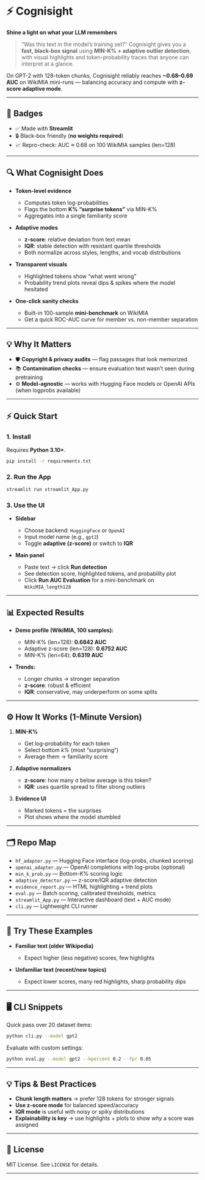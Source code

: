# ⚡ Cognisight

**Shine a light on what your LLM remembers**

> “Was this text in the model’s training set?”
> Cognisight gives you a **fast, black-box signal** using **MIN-K% + adaptive outlier detection**, with visual highlights and token-probability traces that anyone can interpret at a glance.

On GPT-2 with 128-token chunks, Cognisight reliably reaches **\~0.68–0.69 AUC** on WikiMIA mini-runs — balancing accuracy and compute with **z-score adaptive mode**.

---

## 🏅 Badges

* ✅ Made with **Streamlit**
* 🔒 Black-box friendly (**no weights required**)
* 📈 Repro-check: AUC ≈ 0.68 on 100 WikiMIA samples (len=128)

---

## 🔍 What Cognisight Does

* **Token-level evidence**

  * Computes token log-probabilities
  * Flags the bottom **K% “surprise tokens”** via MIN-K%
  * Aggregates into a single familiarity score

* **Adaptive modes**

  * **z-score**: relative deviation from text mean
  * **IQR**: stable detection with resistant quartile thresholds
  * Both normalize across styles, lengths, and vocab distributions

* **Transparent visuals**

  * Highlighted tokens show “what went wrong”
  * Probability trend plots reveal dips & spikes where the model hesitated

* **One-click sanity checks**

  * Built-in 100-sample **mini-benchmark** on WikiMIA
  * Get a quick ROC-AUC curve for member vs. non-member separation

---

## 💡 Why It Matters

* 🛡 **Copyright & privacy audits** — flag passages that look memorized
* 📚 **Contamination checks** — ensure evaluation text wasn’t seen during pretraining
* ⚙️ **Model-agnostic** — works with Hugging Face models or OpenAI APIs (when logprobs available)

---

## ⚡ Quick Start

### 1. Install

Requires **Python 3.10+**.

```bash
pip install -r requirements.txt
```

### 2. Run the App

```bash
streamlit run streamlit_App.py
```

### 3. Use the UI

* **Sidebar**

  * Choose backend: `HuggingFace` or `OpenAI`
  * Input model name (e.g., `gpt2`)
  * Toggle **adaptive (z-score)** or switch to **IQR**

* **Main panel**

  * Paste text → click **Run detection**
  * See detection score, highlighted tokens, and probability plot
  * Click **Run AUC Evaluation** for a mini-benchmark on `WikiMIA_length128`

---

## 📊 Expected Results

* **Demo profile (WikiMIA, 100 samples):**

  * MIN-K% (len=128): **0.6842 AUC**
  * Adaptive z-score (len=128): **0.6752 AUC**
  * MIN-K% (len=64): **0.6319 AUC**

* **Trends:**

  * Longer chunks → stronger separation
  * **z-score**: robust & efficient
  * **IQR**: conservative, may underperform on some splits

---

## ⚙️ How It Works (1-Minute Version)

1. **MIN-K%**

   * Get log-probability for each token
   * Select bottom *k%* (most “surprising”)
   * Average them → familiarity score

2. **Adaptive normalizers**

   * **z-score**: how many σ below average is this token?
   * **IQR**: uses quartile spread to filter strong outliers

3. **Evidence UI**

   * Marked tokens = the surprises
   * Plot shows where the model stumbled

---

## 🗂 Repo Map

* `hf_adapter.py` — Hugging Face interface (log-probs, chunked scoring)
* `openai_adapter.py` — OpenAI completions with log-probs (optional)
* `min_k_prob.py` — Bottom-K% scoring logic
* `adaptive_detector.py` — z-score/IQR adaptive detection
* `evidence_report.py` — HTML highlighting + trend plots
* `eval.py` — Batch scoring, calibrated thresholds, metrics
* `streamlit_App.py` — Interactive dashboard (text + AUC mode)
* `cli.py` — Lightweight CLI runner

---

## 🧪 Try These Examples

* **Familiar text (older Wikipedia)**

  * Expect higher (less negative) scores, few highlights
* **Unfamiliar text (recent/new topics)**

  * Expect lower scores, many red highlights, sharp probability dips

---

## 🖥 CLI Snippets

Quick pass over 20 dataset items:

```bash
python cli.py --model gpt2
```

Evaluate with custom settings:

```bash
python eval.py --model gpt2 --kpercent 0.2 --fpr 0.05
```

---

## 💡 Tips & Best Practices

* **Chunk length matters** → prefer 128 tokens for stronger signals
* **Use z-score mode** for balanced speed/accuracy
* **IQR mode** is useful with noisy or spiky distributions
* **Explainability is key** → use highlights + plots to show *why* a score was assigned

---

## 📜 License

MIT License. See `LICENSE` for details.

---
